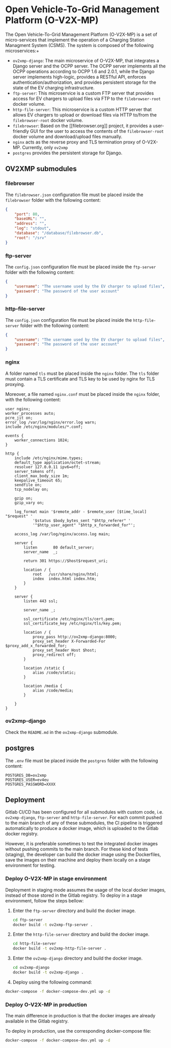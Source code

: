 # Open Vehicle-To-Grid Management Platform (O-V2X-MP)

The Open Vehicle-To-Grid Management Platform (O-V2X-MP) is a set of micro-services that implement the operation of a Charging Station Managment System (CSMS). The system is composed of the following microservices:+

- `ov2xmp-django`: The main microservice of O-V2X-MP, that integrates a Django server and the OCPP server. The OCPP server implements all the OCPP operations according to OCPP 1.6 and 2.0.1, while the Django server implements high-logic, provides a RESTful API, enforces authentication/authorization, and provides persistent storage for the state of the EV charging infrastructure.
- `ftp-server`: This microservice is a custom FTP server that provides access for EV chargers to upload files via FTP to the `filebrowser-root` docker volume.
- `http-file-server`: This microservice is a custom HTTP server that allows EV chargers to upload or download files via HTTP to/from the `filebrowser-root` docker volume.
- `filebrowser`: Based on the [[filebrowser.org]] project, it provides a user-friendly GUI for the user to access the contents of the `filebrowser-root` docker volume and download/upload files manually.
- `nginx` acts as the reverse proxy and TLS termination proxy of O-V2X-MP. Currently, only `ov2xmp`
- `postgres` provides the persistent storage for Django.

## OV2XMP submodules

### filebrowser

The `filebrowser.json` configuration file must be placed inside the `filebrowser` folder with the following content:

```json
{
    "port": 80,
    "baseURL": "",
    "address": "",
    "log": "stdout",
    "database": "/database/filebrowser.db",
    "root": "/srv"
}
```

### ftp-server

The `config.json` configuration file must be placed inside the `ftp-server` folder with the following content:

```json
{
    "username": "The username used by the EV charger to upload files",
    "password": "The password of the user account"
}
```

### http-file-server

The `config.json` configuration file must be placed inside the `http-file-server` folder with the following content:

```json
{
    "username": "The username used by the EV charger to upload files",
    "password": "The password of the user account"
}
```

### nginx

A folder named `tls` must be placed inside the `nginx` folder. The `tls` folder must contain a TLS certificate and TLS key to be used by nginx for TLS proxying.

Moreover, a file named `nginx.conf` must be placed inside the `nginx` folder, with the following content:

```nginx
user nginx;
worker_processes auto;
pcre_jit on;
error_log /var/log/nginx/error.log warn;
include /etc/nginx/modules/*.conf;

events {
    worker_connections 1024;
}

http {
    include /etc/nginx/mime.types;
    default_type application/octet-stream;
    resolver 127.0.0.11 ipv6=off;
    server_tokens off;
    client_max_body_size 1m;
    keepalive_timeout 65;
    sendfile on;
    tcp_nodelay on;

    gzip on;
    gzip_vary on;

    log_format main '$remote_addr - $remote_user [$time_local] "$request" '
            '$status $body_bytes_sent "$http_referer" '
            '"$http_user_agent" "$http_x_forwarded_for"';

    access_log /var/log/nginx/access.log main;

    server {
        listen       80 default_server;
        server_name  _;

        return 301 https://$host$request_uri;

        location / {
            root   /usr/share/nginx/html;
            index  index.html index.htm;
        }
    }

    server {
        listen 443 ssl;

        server_name _;

        ssl_certificate /etc/nginx/tls/cert.pem;
        ssl_certificate_key /etc/nginx/tls/key.pem;

        location / {
            proxy_pass http://ov2xmp-django:8000;
            proxy_set_header X-Forwarded-For $proxy_add_x_forwarded_for;
            proxy_set_header Host $host;
            proxy_redirect off;
        }

        location /static {
            alias /code/static;
        }

        location /media {
            alias /code/media;
        }

    }
}
```

### ov2xmp-django

Check the `README.md` in the `ov2xmp-django` submodule.

## postgres

The `.env` file must be placed inside the `postgres` folder with the following content:

```env
POSTGRES_DB=ov2xmp
POSTGRES_USER=ev4eu
POSTGRES_PASSWORD=XXXX
```

## Deployment

Gitlab CI/CD has been configured for all submodules with custom code, i.e. `ov2xmp-django`, `ftp-server` and `http-file-server`. For each commit pushed to the main branch of any of these submodules, the CI pipeline is triggered automatically to produce a docker image, which is uploaded to the Gitlab docker registry.

However, it is preferable sometimes to test the integrated docker images without pushing commits to the main branch. For these kind of tests (staging), the developer can build the docker image using the Dockerfiles, save the images on their machine and deploy them locally on a stage environment for testing.

### Deploy O-V2X-MP in stage environment

Deployment in staging mode assumes the usage of the local docker images, instead of those stored in the Gitlab registry. To deploy in a stage environment, follow the steps bellow:

1. Enter the `ftp-server` directory and build the docker image.

    ```sh
    cd ftp-server
    docker build -t ov2xmp-ftp-server .
    ```

2. Enter the `http-file-server` directory and build the docker image.

    ```sh
    cd http-file-server
    docker build -t ov2xmp-http-file-server .
    ```

3. Enter the `ov2xmp-django` directory and build the docker image.

    ```sh
    cd ov2xmp-django
    docker build -t ov2xmp-django .
    ```

4. Deploy using the following command:

```sh
docker-compose -f docker-compose-dev.yml up -d
```

### Deploy O-V2X-MP in production

The main difference in production is that the docker images are already available in the Gitlab registry.

To deploy in production, use the corresponding docker-compose file:

```sh
docker-compose -f docker-compose-dev.yml up -d
```
